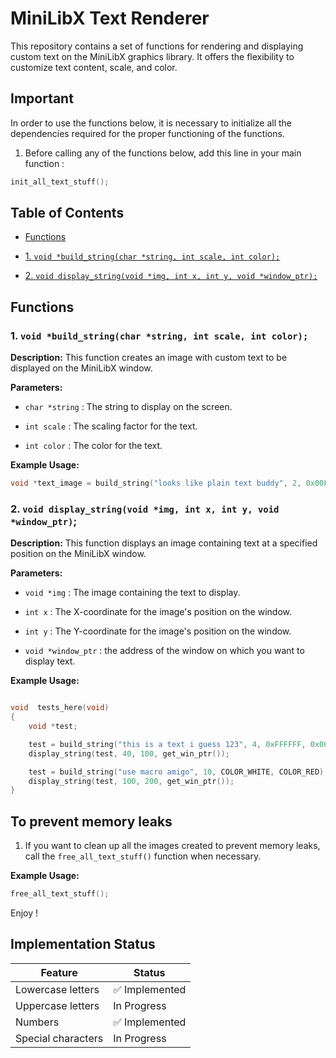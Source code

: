 # MiniLibX Text Renderer


This repository contains a set of functions for rendering and displaying custom text on the MiniLibX graphics library. It offers the flexibility to customize text content, scale, and color.


## Important

In order to use the functions below, it is necessary to initialize all the dependencies required for the proper functioning of the functions.

1. Before calling any of the functions below, add this line in your main function :

```c
init_all_text_stuff();
```

## Table of Contents

- [Functions](#functions)

- [1. `void *build_string(char *string, int scale, int color);`](#1-void-build_stringchar-string-int-scale-int-color)

- [2. `void display_string(void *img, int x, int y, void *window_ptr);`](#2-void-display_stringvoid-img-int-x-int-y)


## Functions

### 1. `void *build_string(char *string, int scale, int color);`

  

**Description:** This function creates an image with custom text to be displayed on the MiniLibX window.

  

**Parameters:**

-  `char *string` : The string to display on the screen.

-  `int scale` : The scaling factor for the text.

-  `int color` : The color for the text.

  

**Example Usage:**

```c
void *text_image = build_string("looks like plain text buddy", 2, 0x00FF00, 0x000000); // Creates an image with green text on a black background.
```

  

### 2. `void display_string(void *img, int x, int y, void *window_ptr)`;


**Description:** This function displays an image containing text at a specified position on the MiniLibX window.


**Parameters:**


-  `void *img` : The image containing the text to display.

-  `int x` : The X-coordinate for the image's position on the window.

-  `int y` : The Y-coordinate for the image's position on the window.

-  `void *window_ptr` : the address of the window on which you want to display text.


**Example Usage:**

```c

void  tests_here(void)
{
	void *test;

	test = build_string("this is a text i guess 123", 4, 0xFFFFFF, 0x000000);
	display_string(test, 40, 100, get_win_ptr());

	test = build_string("use macro amigo", 10, COLOR_WHITE, COLOR_RED); // You can use our color macro for better usage.
	display_string(test, 100, 200, get_win_ptr());
}

```

## To prevent memory leaks

1. If you want to clean up all the images created to prevent memory leaks, call the `free_all_text_stuff()` function when necessary.

**Example Usage:**

```c
free_all_text_stuff();
```

Enjoy !

## Implementation Status

  
| Feature  | Status |
| -------| --------------- |
| Lowercase letters | :white_check_mark: Implemented |
| Uppercase letters | In Progress |
| Numbers | :white_check_mark: Implemented |
| Special characters | In Progress |